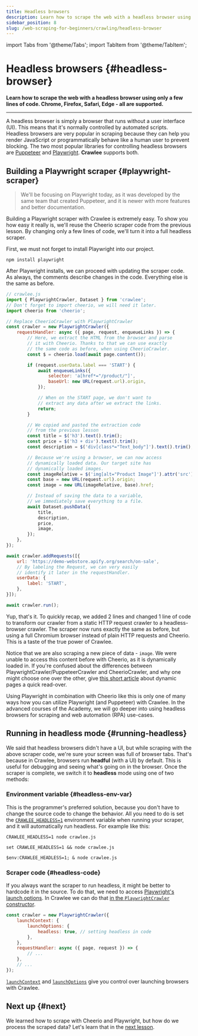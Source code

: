 ```yaml
---
title: Headless browsers
description: Learn how to scrape the web with a headless browser using only a few lines of code. Chrome, Firefox, Safari, Edge - all are supported.
sidebar_position: 8
slug: /web-scraping-for-beginners/crawling/headless-browser
---
```


import Tabs from '@theme/Tabs';
import TabItem from '@theme/TabItem';

# Headless browsers {#headless-browser}

**Learn how to scrape the web with a headless browser using only a few lines of code. Chrome, Firefox, Safari, Edge - all are supported.**

---

A headless browser is simply a browser that runs without a user interface (UI). This means that it's normally controlled by automated scripts. Headless browsers are very popular in scraping because they can help you render JavaScript or programmatically behave like a human user to prevent blocking. The two most popular libraries for controlling headless browsers are [Puppeteer](https://pptr.dev/) and [Playwright](https://playwright.dev/). **Crawlee** supports both.

## Building a Playwright scraper {#playwright-scraper}

> We'll be focusing on Playwright today, as it was developed by the same team that created Puppeteer, and it is newer with more features and better documentation.

Building a Playwright scraper with Crawlee is extremely easy. To show you how easy it really is, we'll reuse the Cheerio scraper code from the previous lesson. By changing only a few lines of code, we'll turn it into a full headless scraper.

First, we must not forget to install Playwright into our project.

```shell
npm install playwright
```

After Playwright installs, we can proceed with updating the scraper code. As always, the comments describe changes in the code. Everything else is the same as before.

```js
// crawlee.js
import { PlaywrightCrawler, Dataset } from 'crawlee';
// Don't forget to import cheerio, we will need it later.
import cheerio from 'cheerio';

// Replace CheerioCrawler with PlaywrightCrawler
const crawler = new PlaywrightCrawler({
    requestHandler: async ({ page, request, enqueueLinks }) => {
        // Here, we extract the HTML from the browser and parse
        // it with Cheerio. Thanks to that we can use exactly
        // the same code as before, when using CheerioCrawler.
        const $ = cheerio.load(await page.content());

        if (request.userData.label === 'START') {
            await enqueueLinks({
                selector: 'a[href*="/product/"]',
                baseUrl: new URL(request.url).origin,
            });

            // When on the START page, we don't want to
            // extract any data after we extract the links.
            return;
        }

        // We copied and pasted the extraction code
        // from the previous lesson
        const title = $('h3').text().trim();
        const price = $('h3 + div').text().trim();
        const description = $('div[class*="Text_body"]').text().trim();

        // Because we're using a browser, we can now access
        // dynamically loaded data. Our target site has
        // dynamically loaded images.
        const imageRelative = $('img[alt="Product Image"]').attr('src');
        const base = new URL(request.url).origin;
        const image = new URL(imageRelative, base).href;

        // Instead of saving the data to a variable,
        // we immediately save everything to a file.
        await Dataset.pushData({
            title,
            description,
            price,
            image,
        });
    },
});

await crawler.addRequests([{
    url: 'https://demo-webstore.apify.org/search/on-sale',
    // By labeling the Request, we can very easily
    // identify it later in the requestHandler.
    userData: {
        label: 'START',
    },
}]);

await crawler.run();
```

Yup, that's it. To quickly recap, we added 2 lines and changed 1 line of code to transform our crawler from a static HTTP request crawler to a headless-browser crawler. The scraper now runs exactly the same as before, but using a full Chromium browser instead of plain HTTP requests and Cheerio. This is a taste of the true power of Crawlee.

Notice that we are also scraping a new piece of data - `image`. We were unable to access this content before with Cheerio, as it is dynamically loaded in. If you're confused about the differences between PlaywrightCrawler/PuppeteerCrawler and CheerioCrawler, and why one might choose one over the other, give [this short article](https://blog.apify.com/what-is-a-dynamic-page/) about dynamic pages a quick read-over.

Using Playwright in combination with Cheerio like this is only one of many ways how you can utilize Playwright (and Puppeteer) with Crawlee. In the advanced courses of the Academy, we will go deeper into using headless browsers for scraping and web automation (RPA) use-cases.

## Running in headless mode {#running-headless}

We said that headless browsers didn't have a UI, but while scraping with the above scraper code, we're sure your screen was full of browser tabs. That's because in Crawlee, browsers run **headful** (with a UI) by default. This is useful for debugging and seeing what's going on in the browser. Once the scraper is complete, we switch it to **headless** mode using one of two methods:

### Environment variable {#headless-env-var}

This is the programmer's preferred solution, because you don't have to change the source code to change the behavior. All you need to do is set the [`CRAWLEE_HEADLESS=1`](https://crawlee.dev/docs/guides/configuration#crawlee_headless) environment variable when running your scraper, and it will automatically run headless. For example like this:

<Tabs groupId="main">
<TabItem value="MacOS/Linux" label="MacOS/Linux">

```shell
CRAWLEE_HEADLESS=1 node crawlee.js

```
</TabItem>
<TabItem value="Windows CMD" label="Windows CMD">

```shell
set CRAWLEE_HEADLESS=1 && node crawlee.js

```
</TabItem>
<TabItem value="Windows Powershell" label="Windows Powershell">

```shell
$env:CRAWLEE_HEADLESS=1; & node crawlee.js

```
</TabItem>
</Tabs>

### Scraper code {#headless-code}

If you always want the scraper to run headless, it might be better to hardcode it in the source. To do that, we need to access [Playwright's launch options](https://playwright.dev/docs/api/class-browsertype#browser-type-launch-option-headless). In Crawlee we can do that [in the `PlaywrightCrawler` constructor](https://crawlee.dev/api/playwright-crawler/interface/PlaywrightLaunchContext).

```js
const crawler = new PlaywrightCrawler({
    launchContext: {
        launchOptions: {
            headless: true, // setting headless in code
        },
    },
    requestHandler: async ({ page, request }) => {
        // ...
    },
    // ...
});
```

[`launchContext`](https://crawlee.dev/api/puppeteer-crawler/class/PuppeteerCrawler#launchContext) and [`launchOptions`](https://playwright.dev/docs/api/class-browsertype#browser-type-launch) give you control over launching browsers with Crawlee.

## Next up {#next}

We learned how to scrape with Cheerio and Playwright, but how do we process the scraped data? Let's learn that in the [next lesson](./processing_data.md).
